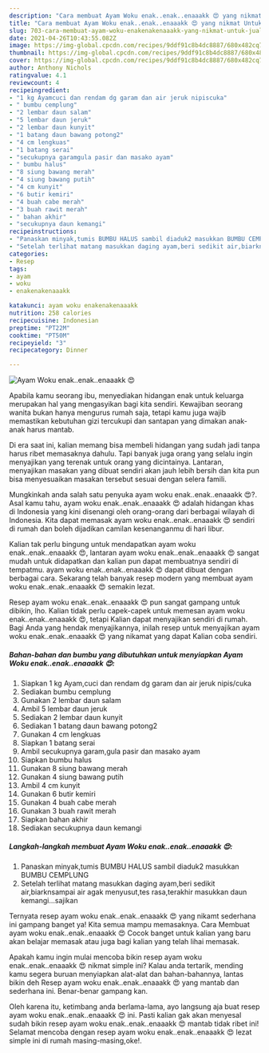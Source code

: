 ```yaml
---
description: "Cara membuat Ayam Woku enak..enak..enaaakk 😍 yang nikmat Untuk Jualan"
title: "Cara membuat Ayam Woku enak..enak..enaaakk 😍 yang nikmat Untuk Jualan"
slug: 703-cara-membuat-ayam-woku-enakenakenaaakk-yang-nikmat-untuk-jualan
date: 2021-04-26T10:43:55.082Z
image: https://img-global.cpcdn.com/recipes/9ddf91c8b4dc8887/680x482cq70/ayam-woku-enakenakenaaakk-😍-foto-resep-utama.jpg
thumbnail: https://img-global.cpcdn.com/recipes/9ddf91c8b4dc8887/680x482cq70/ayam-woku-enakenakenaaakk-😍-foto-resep-utama.jpg
cover: https://img-global.cpcdn.com/recipes/9ddf91c8b4dc8887/680x482cq70/ayam-woku-enakenakenaaakk-😍-foto-resep-utama.jpg
author: Anthony Nichols
ratingvalue: 4.1
reviewcount: 4
recipeingredient:
- "1 kg Ayamcuci dan rendam dg garam dan air jeruk nipiscuka"
- " bumbu cemplung"
- "2 lembar daun salam"
- "5 lembar daun jeruk"
- "2 lembar daun kunyit"
- "1 batang daun bawang potong2"
- "4 cm lengkuas"
- "1 batang serai"
- "secukupnya garamgula pasir dan masako ayam"
- " bumbu halus"
- "8 siung bawang merah"
- "4 siung bawang putih"
- "4 cm kunyit"
- "6 butir kemiri"
- "4 buah cabe merah"
- "3 buah rawit merah"
- " bahan akhir"
- "secukupnya daun kemangi"
recipeinstructions:
- "Panaskan minyak,tumis BUMBU HALUS sambil diaduk2 masukkan BUMBU CEMPLUNG"
- "Setelah terlihat matang masukkan daging ayam,beri sedikit air,biarknsampai air agak menyusut,tes rasa,terakhir masukkan daun kemangi...sajikan"
categories:
- Resep
tags:
- ayam
- woku
- enakenakenaaakk

katakunci: ayam woku enakenakenaaakk 
nutrition: 258 calories
recipecuisine: Indonesian
preptime: "PT22M"
cooktime: "PT50M"
recipeyield: "3"
recipecategory: Dinner

---
```



![Ayam Woku enak..enak..enaaakk 😍](https://img-global.cpcdn.com/recipes/9ddf91c8b4dc8887/680x482cq70/ayam-woku-enakenakenaaakk-😍-foto-resep-utama.jpg)

Apabila kamu seorang ibu, menyediakan hidangan enak untuk keluarga merupakan hal yang mengasyikan bagi kita sendiri. Kewajiban seorang  wanita bukan hanya mengurus rumah saja, tetapi kamu juga wajib memastikan kebutuhan gizi tercukupi dan santapan yang dimakan anak-anak harus mantab.

Di era  saat ini, kalian memang bisa membeli hidangan yang sudah jadi tanpa harus ribet memasaknya dahulu. Tapi banyak juga orang yang selalu ingin menyajikan yang terenak untuk orang yang dicintainya. Lantaran, menyajikan masakan yang dibuat sendiri akan jauh lebih bersih dan kita pun bisa menyesuaikan masakan tersebut sesuai dengan selera famili. 



Mungkinkah anda salah satu penyuka ayam woku enak..enak..enaaakk 😍?. Asal kamu tahu, ayam woku enak..enak..enaaakk 😍 adalah hidangan khas di Indonesia yang kini disenangi oleh orang-orang dari berbagai wilayah di Indonesia. Kita dapat memasak ayam woku enak..enak..enaaakk 😍 sendiri di rumah dan boleh dijadikan camilan kesenanganmu di hari libur.

Kalian tak perlu bingung untuk mendapatkan ayam woku enak..enak..enaaakk 😍, lantaran ayam woku enak..enak..enaaakk 😍 sangat mudah untuk didapatkan dan kalian pun dapat membuatnya sendiri di tempatmu. ayam woku enak..enak..enaaakk 😍 dapat dibuat dengan berbagai cara. Sekarang telah banyak resep modern yang membuat ayam woku enak..enak..enaaakk 😍 semakin lezat.

Resep ayam woku enak..enak..enaaakk 😍 pun sangat gampang untuk dibikin, lho. Kalian tidak perlu capek-capek untuk memesan ayam woku enak..enak..enaaakk 😍, tetapi Kalian dapat menyajikan sendiri di rumah. Bagi Anda yang hendak menyajikannya, inilah resep untuk menyajikan ayam woku enak..enak..enaaakk 😍 yang nikamat yang dapat Kalian coba sendiri.

<!--inarticleads1-->

##### Bahan-bahan dan bumbu yang dibutuhkan untuk menyiapkan Ayam Woku enak..enak..enaaakk 😍:

1. Siapkan 1 kg Ayam,cuci dan rendam dg garam dan air jeruk nipis/cuka
1. Sediakan  bumbu cemplung
1. Gunakan 2 lembar daun salam
1. Ambil 5 lembar daun jeruk
1. Sediakan 2 lembar daun kunyit
1. Sediakan 1 batang daun bawang potong2
1. Gunakan 4 cm lengkuas
1. Siapkan 1 batang serai
1. Ambil secukupnya garam,gula pasir dan masako ayam
1. Siapkan  bumbu halus
1. Gunakan 8 siung bawang merah
1. Gunakan 4 siung bawang putih
1. Ambil 4 cm kunyit
1. Gunakan 6 butir kemiri
1. Gunakan 4 buah cabe merah
1. Gunakan 3 buah rawit merah
1. Siapkan  bahan akhir
1. Sediakan secukupnya daun kemangi




<!--inarticleads2-->

##### Langkah-langkah membuat Ayam Woku enak..enak..enaaakk 😍:

1. Panaskan minyak,tumis BUMBU HALUS sambil diaduk2 masukkan BUMBU CEMPLUNG
1. Setelah terlihat matang masukkan daging ayam,beri sedikit air,biarknsampai air agak menyusut,tes rasa,terakhir masukkan daun kemangi...sajikan




Ternyata resep ayam woku enak..enak..enaaakk 😍 yang nikamt sederhana ini gampang banget ya! Kita semua mampu memasaknya. Cara Membuat ayam woku enak..enak..enaaakk 😍 Cocok banget untuk kalian yang baru akan belajar memasak atau juga bagi kalian yang telah lihai memasak.

Apakah kamu ingin mulai mencoba bikin resep ayam woku enak..enak..enaaakk 😍 nikmat simple ini? Kalau anda tertarik, mending kamu segera buruan menyiapkan alat-alat dan bahan-bahannya, lantas bikin deh Resep ayam woku enak..enak..enaaakk 😍 yang mantab dan sederhana ini. Benar-benar gampang kan. 

Oleh karena itu, ketimbang anda berlama-lama, ayo langsung aja buat resep ayam woku enak..enak..enaaakk 😍 ini. Pasti kalian gak akan menyesal sudah bikin resep ayam woku enak..enak..enaaakk 😍 mantab tidak ribet ini! Selamat mencoba dengan resep ayam woku enak..enak..enaaakk 😍 lezat simple ini di rumah masing-masing,oke!.

